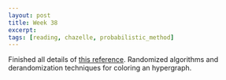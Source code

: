 ```yaml
---
layout: post
title: Week 38
excerpt: 
tags: [reading, chazelle, probabilistic_method]
---
```


Finished all details of [this reference][1]. Randomized algorithms and
derandomization techniques for coloring an hypergraph.

[1]:http://theory.stanford.edu/~tim/s14/l/l8.pdf
